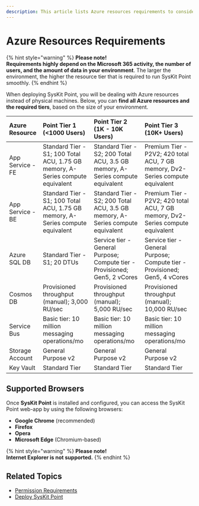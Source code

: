 ```yaml
---
description: This article lists Azure resources requirements to consider when deploying SysKit Point.
---
```


# Azure Resources Requirements

{% hint style="warning" %}
**Please note!**  
**Requirements highly depend on the Microsoft 365 activity, the number of users, and the amount of data in your environment**. The larger the environment, the higher the resource tier that is required to run SysKit Point smoothly.
{% endhint %}

When deploying SysKit Point, you will be dealing with Azure resources instead of physical machines. Below, you can __find all Azure resources and the required tiers__, based on the size of your environment.

| Azure Resource | Point Tier 1 (<1000 Users) | Point Tier 2 (1K - 10K Users) | Point Tier 3 (10K+ Users) |
| :--- | :--- | :--- | :--- |
| App Service - FE | Standard Tier - S1; 100 Total ACU, 1.75 GB memory, A-Series compute equivalent | Standard Tier - S2; 200 Total ACU, 3.5 GB memory, A-Series compute equivalent | Premium Tier - P2V2; 420 total ACU, 7 GB memory, Dv2-Series compute equivalent |
| App Service - BE | Standard Tier - S1; 100 Total ACU, 1.75 GB memory, A-Series compute equivalent | Standard Tier - S2; 200 Total ACU, 3.5 GB memory, A-Series compute equivalent | Premium Tier - P2V2; 420 total ACU, 7 GB memory, Dv2-Series compute equivalent |
| Azure SQL DB | Standard Tier - S1; 20 DTUs | Service tier - General Purpose; Compute tier - Provisioned; Gen5, 2 vCores | Service tier - General Purpose; Compute tier - Provisioned; Gen5, 4 vCores |
| Cosmos DB | Provisioned throughput (manual); 3,000 RU/sec | Provisioned throughput (manual); 5,000 RU/sec | Provisioned throughput (manual); 10,000 RU/sec |
| Service Bus | Basic tier: 10 million messaging operations/mo | Basic tier: 10 million messaging operations/mo | Basic tier: 10 million messaging operations/mo |
| Storage Account | General Purpose v2 | General Purpose v2 | General Purpose v2 |
| Key Vault | Standard Tier | Standard Tier | Standard Tier |

## Supported Browsers

Once **SysKit Point** is installed and configured, you can access the SysKit Point web-app by using the following browsers:

* **Google Chrome** \(recommended\)
* **Firefox**
* **Opera**
* **Microsoft Edge** \(Chromium-based\)

{% hint style="warning" %}
**Please note!**  
**Internet Explorer is not supported.**
{% endhint %}

## Related Topics

* [Permission Requirements](permission-requirements.md)
* [Deploy SysKit Point](../installation/deploy-syskit-point.md)

